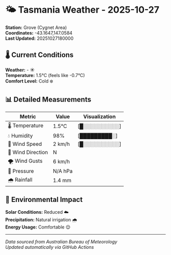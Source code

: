 # 🌤️ Tasmania Weather - 2025-10-27

**Station:** Grove (Cygnet Area)  
**Coordinates:** -43.1647,147.0584  
**Last Updated:** 20251027180000

## 🌡️ Current Conditions

**Weather:** - ☀️  
**Temperature:** 1.5°C (feels like -0.7°C)  
**Comfort Level:** Cold ❄️

## 📊 Detailed Measurements

| Metric | Value | Visualization |
|--------|-------|---------------|
| 🌡️ Temperature | 1.5°C | [█░░░░░░░░░░] |
| 💧 Humidity | 98% | [█████████░] |
| 💨 Wind Speed | 2 km/h | [█░░░░░░░░░░] |
| 🧭 Wind Direction | N | |
| 🌪️ Wind Gusts | 6 km/h | |
| 🔽 Pressure | N/A hPa | |
| 🌧️ Rainfall | 1.4 mm | |

## 🌱 Environmental Impact

**Solar Conditions:** Reduced ☁️  
**Precipitation:** Natural irrigation 🌧️  
**Energy Usage:** Comfortable 😌

---
*Data sourced from Australian Bureau of Meteorology*  
*Updated automatically via GitHub Actions*

